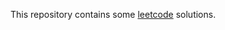 This repository contains some [leetcode](https://leetcode.com/explore/interview/card/top-interview-questions-hard) solutions.